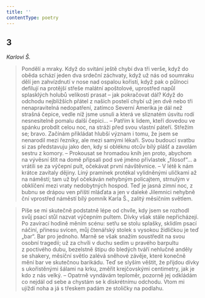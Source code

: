 ```yaml
---
title: ''
contentType: poetry
---
```


<section>

## 3

_Karlovi Š._

> Pondělí a mraky. Když do svítání ještě chybí dva tři verše, když do oběda schází jeden dva srdeční záchvaty, když už nás od soumraku dělí jen zahvízdnutí v nose nad ospalou kořistí, když pak o půlnoci defilují na protější střeše malátní apoštolové, uprostřed napůl splasklých holubů velikosti prasat – jak po­kračovat dál? Když do odchodu nejbližších přátel z našich postelí chybí už jen dvě nebo tři nenapravitelná nedopatření, zatímco Severní Amerika je dál než strašná čepice, vedle níž jsme usnuli a která ve sliznatém úsvitu rodí nesnesitelně pomalu další čepici… – Patřím k lidem, kteří dovedou ve spán­ku probdít celou noc, na stráži před svou vlastní páteří. Střežím se; bravo. Začínám při­kládat hlubší význam i tomu, že jsem se nenarodil mezi řezníky, ale mezi samými lékaři. Svou budoucí svatbu si zas představuju jako den, kdy si obléknu otcův bílý plášť a zavolám sestru z komory. – Prokousat se hromadou knih jen proto, abychom na vývěsní štít na domě připsali pod své jméno pří­vlastek „filosof“… a vrátili se za výčepní pult, očekávat první návštěvnice. – V létě k nám krátce zavítaly dějiny. Líný pramínek protékal vylidně­nými uličkami až na náměstí; tam už byl očekáván nehybným policajtem, strnulým v obklíčení mezi vraty nedobytných hospod. Teď je jasná zimní noc, z bubnu se drápou ven příští mláďata a jen v daleké Jilemnici nehybně ční vprostřed náměstí bílý pomník Karla Š., zalitý měsíčním světlem.

> Píše se mi skutečně podstatně lépe od chvíle, kdy jsem se rozhodl svůj psací stůl nazvat výčepním pultem. Dívky však stále nepřicházejí. Po zavírací hodině měním scénu: setřu se stolu splašky, sklidím psací náčiní, přinesu svícen, můj čtenářský stolek s vysokou židličkou je teď „bar“. Bar pro jednoho. Marně se však snažím soustředit na svou osobní tragedii; už za chvíli v duchu sedím u pravého barpultu z poctivého dubu, bezelstně štípu do bledých tváří nehlučné anděly se shakery, měsíční světlo zalévá sněhové závěje, které konečně mění bar ve skutečnou barikádu. Teď se slyším věštit, že přijdou dívky s ukořistěnými šálami na krku, změřit krejčovskými centimetry, jak je kdo z nás velký. – Opatrně vyndávám teploměr, pozorně jej odkládám co nejdál od sebe a chystám se k diskrétnímu odchodu. Vtom mi ujíždí noha a já s třeskem padám ze stoličky na podlahu.

</section>
